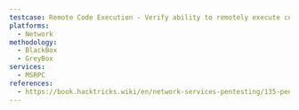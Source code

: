 ```yaml
---
testcase: Remote Code Execution - Verify ability to remotely execute commands via interfaces like \pipe\atsvc or \pipe\svcctl using Impacket’s dcomexec.py with valid credentials
platforms: 
  - Network
methodology: 
  - BlackBox
  - GreyBox
services:
  - MSRPC
references:
  - https://book.hacktricks.wiki/en/network-services-pentesting/135-pentesting-msrpc.html
---
```

